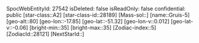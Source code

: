 ﻿---
location: [-51.32,-17.85,80]
type: Station
tags:
- astro/Star

---
SpocWebEntityId: 27542
isDeleted: false
isReadOnly: false
confidential: public
[star-class::A2]
[star-class-id::28189]
[Mass-sol::]
[name::Gruis-5]
[geo-alt::80]
[geo-lon::-17.85]
[geo-lat::-51.32]
[geo-lon-v::0.012]
[geo-lat-v::-0.06]
[bright-min::35]
[bright-max::35]
[Zodiac-index::5]
[ZodiacId::28121]
[NextStarId::]


